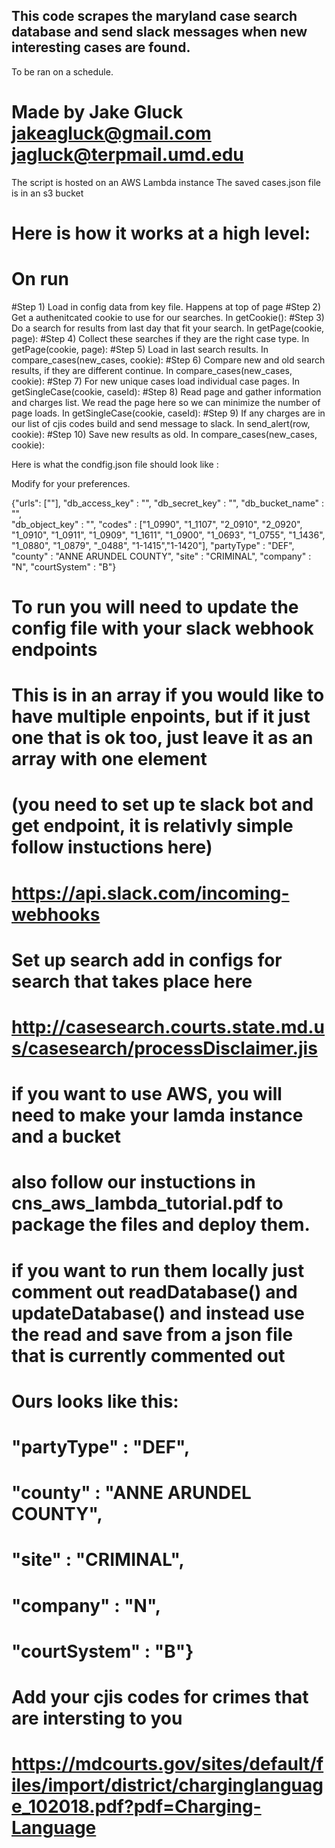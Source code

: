 ## This code scrapes the maryland case search database and send slack messages when new interesting cases are found. 
To be ran on a schedule.

# Made by Jake Gluck jakeagluck@gmail.com jagluck@terpmail.umd.edu

The script is hosted on an AWS Lambda instance
The saved cases.json file is in an s3 bucket

# Here is how it works at a high level:

# On run
#Step 1) Load in config data from key file. Happens at top of page
#Step 2) Get a authenitcated cookie to use for our searches. In getCookie():
#Step 3) Do a search for results from last day that fit your search. In getPage(cookie, page):
#Step 4) Collect these searches if they are the right case type. In getPage(cookie, page):
#Step 5) Load in last search results. In compare_cases(new_cases, cookie):
#Step 6) Compare new and old search results, if they are different continue. In compare_cases(new_cases, cookie):
#Step 7) For new unique cases load individual case pages. In getSingleCase(cookie, caseId):
#Step 8) Read page and gather information and charges list. We read the page here so we can minimize the number of page loads. In getSingleCase(cookie, caseId):
#Step 9) If any charges are in our list of cjis codes build and send message to slack. In send_alert(row, cookie):
#Step 10) Save new results as old. In compare_cases(new_cases, cookie):

Here is what the condfig.json file should look like :

Modify for your preferences.

{"urls": [""],
"db_access_key" : "",
"db_secret_key" : "",
"db_bucket_name" : "",  
"db_object_key" : "",
"codes" : ["1_0990", "1_1107", "2_0910", "2_0920", "1_0910", "1_0911", "1_0909", "1_1611", "1_0900", "1_0693", "1_0755", "1_1436", "1_0880", "1_0879", "_0488", "1-1415","1-1420"],
"partyType" : "DEF",
"county" : "ANNE ARUNDEL COUNTY",
"site" : "CRIMINAL",
"company" : "N",
"courtSystem" : "B"}

# To run you will need to update the config file with your slack webhook endpoints
# This is in an array if you would like to have multiple enpoints, but if it just one that is ok too, just leave it as an array with one element
# (you need to set up te slack bot and get endpoint, it is relativly simple follow instuctions here)
# https://api.slack.com/incoming-webhooks
# Set up search add in configs for search that takes place here 
# http://casesearch.courts.state.md.us/casesearch/processDisclaimer.jis

# if you want to use AWS, you will need to make your lamda instance and a bucket
# also follow our instuctions in cns_aws_lambda_tutorial.pdf to package the files and deploy them. 
# if you want to run them locally just comment out readDatabase() and updateDatabase() and instead use the read and save from a json file that is currently commented out 

# Ours looks like this:
# "partyType" : "DEF",
# "county" : "ANNE ARUNDEL COUNTY",
# "site" : "CRIMINAL",
# "company" : "N",
# "courtSystem" : "B"}

# Add your cjis codes for crimes that are intersting to you
# https://mdcourts.gov/sites/default/files/import/district/charginglanguage_102018.pdf?pdf=Charging-Language

